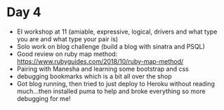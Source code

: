 # Day 4

- EI workshop at 11 (amiable, expressive, logical, drivers and what type you are and what type your pair is)
- Solo work on blog challenge (build a blog with sinatra and PSQL)
- Good review on ruby map method: https://www.rubyguides.com/2018/10/ruby-map-method/
- Pairing with Manesha and learning some bootstrap and css
- debugging bookmarks which is a bit all over the shop
- Got blog running, then tried to just deploy to Heroku without reading much...then installed puma to help and broke everything
so more debugging for me!

